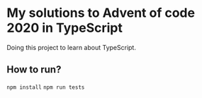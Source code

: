 # My solutions to Advent of code 2020 in TypeScript

Doing this project to learn about TypeScript.

## How to run?

`npm install`
`npm run tests`